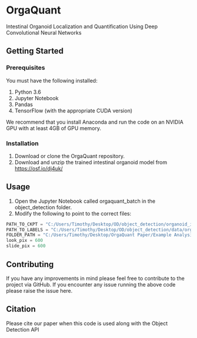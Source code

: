 # OrgaQuant
Intestinal Organoid Localization and Quantification Using Deep Convolutional Neural Networks

## Getting Started
### Prerequisites
You must have the following installed:
1. Python 3.6
2. Jupyter Notebook
3. Pandas
4. TensorFlow (with the appropriate CUDA version)

We recommend that you install Anaconda and run the code on an NVIDIA GPU with at least 4GB of GPU memory.

### Installation
1. Download or clone the OrgaQuant repository.
2. Download and unzip the trained intestinal organoid model from https://osf.io/dj4uk/

## Usage
1. Open the Jupyter Notebook called orgaquant_batch in the object_detection folder.
2. Modify the following to point to the correct files:

```python
PATH_TO_CKPT = "C:/Users/Timothy/Desktop/OD/object_detection/organoid_inference_graph/frozen_inference_graph.pb"
PATH_TO_LABELS = "C:/Users/Timothy/Desktop/OD/object_detection/data/organoid_label_map.pbtxt"
FOLDER_PATH = "C:/Users/Timothy/Desktop/OrgaQuant Paper/Example Analysis/Ana/"
look_pix = 600
slide_pix = 600
```
## Contributing
If you have any improvements in mind please feel free to contribute to the project via GitHub. If you encounter any issue running the above code please raise the issue here.

## Citation
Please cite our paper when this code is used along with the Object Detection API
